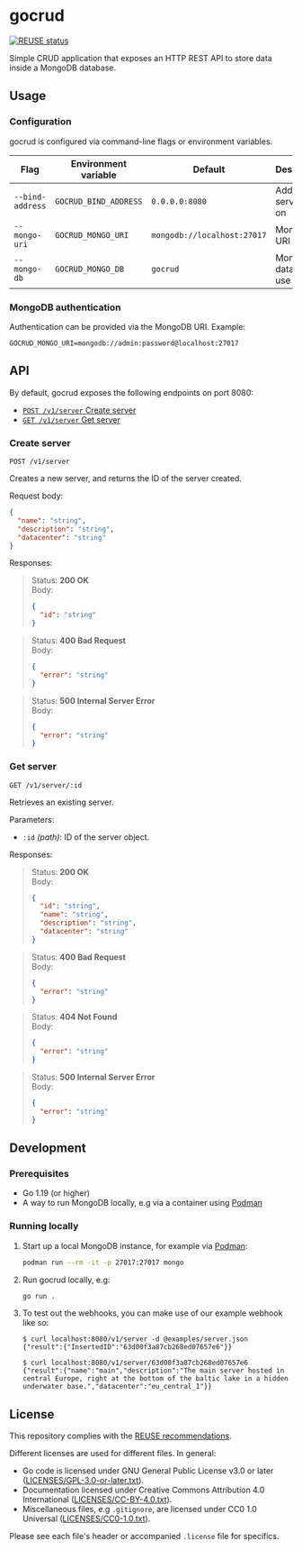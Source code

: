 <!--
SPDX-FileCopyrightText: 2022 Risk.Ident GmbH <contact@riskident.com>

SPDX-License-Identifier: CC-BY-4.0
-->

# gocrud

[![REUSE status](https://api.reuse.software/badge/github.com/RiskIdent/gocrud)](https://api.reuse.software/info/github.com/RiskIdent/gocrud)

Simple CRUD application that exposes an HTTP REST API to store data inside
a MongoDB database.

## Usage

### Configuration

gocrud is configured via command-line flags or environment variables.

| Flag             | Environment variable  | Default                     | Description             |
| ---------------- | --------------------- | --------------------------- | ----------------------- |
| `--bind-address` | `GOCRUD_BIND_ADDRESS` | `0.0.0.0:8080`              | Address to serve API on |
| `--mongo-uri`    | `GOCRUD_MONGO_URI`    | `mongodb://localhost:27017` | MongoDB URI to use      |
| `--mongo-db`     | `GOCRUD_MONGO_DB`     | `gocrud`                    | MongoDB database to use |

### MongoDB authentication

Authentication can be provided via the MongoDB URI. Example:

```properties
GOCRUD_MONGO_URI=mongodb://admin:password@localhost:27017
```

## API

By default, gocrud exposes the following endpoints on port 8080:

- [`POST /v1/server` Create server](#create-server)
- [`GET /v1/server` Get server](#get-server)

### Create server

```http
POST /v1/server
```

Creates a new server, and returns the ID of the server created.

Request body:

```json
{
  "name": "string",
  "description": "string",
  "datacenter": "string"
}
```

Responses:

> Status: **200 OK**\
> Body:
>
> ```json
> {
>   "id": "string"
> }
> ```

> Status: **400 Bad Request**\
> Body:
>
> ```json
> {
>   "error": "string"
> }
> ```

> Status: **500 Internal Server Error**\
> Body:
>
> ```json
> {
>   "error": "string"
> }
> ```

### Get server

```http
GET /v1/server/:id
```

Retrieves an existing server.

Parameters:

- `:id` *(path)*: ID of the server object.

Responses:

> Status: **200 OK**\
> Body:
>
> ```json
> {
>   "id": "string",
>   "name": "string",
>   "description": "string",
>   "datacenter": "string"
> }
> ```

> Status: **400 Bad Request**\
> Body:
>
> ```json
> {
>   "error": "string"
> }
> ```

> Status: **404 Not Found**\
> Body:
>
> ```json
> {
>   "error": "string"
> }
> ```

> Status: **500 Internal Server Error**\
> Body:
>
> ```json
> {
>   "error": "string"
> }
> ```

## Development

### Prerequisites

- Go 1.19 (or higher)
- A way to run MongoDB locally, e.g via a container using [Podman](https://podman.io/)

### Running locally

1. Start up a local MongoDB instance, for example via [Podman](https://podman.io/):

   ```sh
   podman run --rm -it -p 27017:27017 mongo
   ```

2. Run gocrud locally, e.g:

   ```bash
   go run .
   ```

3. To test out the webhooks, you can make use of our example webhook like so:

   ```console
   $ curl localhost:8080/v1/server -d @examples/server.json
   {"result":{"InsertedID":"63d00f3a87cb268ed07657e6"}}

   $ curl localhost:8080/v1/server/63d00f3a87cb268ed07657e6
   {"result":{"name":"main","description":"The main server hosted in central Europe, right at the bottom of the baltic lake in a hidden underwater base.","datacenter":"eu_central_1"}}
   ```

## License

This repository complies with the [REUSE recommendations](https://reuse.software/).

Different licenses are used for different files. In general:

- Go code is licensed under GNU General Public License v3.0 or later ([LICENSES/GPL-3.0-or-later.txt](LICENSES/GPL-3.0-or-later.txt)).
- Documentation licensed under Creative Commons Attribution 4.0 International ([LICENSES/CC-BY-4.0.txt](LICENSES/CC-BY-4.0.txt)).
- Miscellaneous files, e.g `.gitignore`, are licensed under CC0 1.0 Universal ([LICENSES/CC0-1.0.txt](LICENSES/CC0-1.0.txt)).

Please see each file's header or accompanied `.license` file for specifics.
